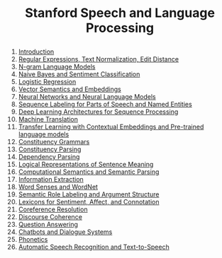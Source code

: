 # <p align="center">Stanford Speech and Language Processing</p>

<ol>
<li><a href="">Introduction</a>
<li><a href="https://web.stanford.edu/~jurafsky/slp3/slides/2_TextProc_Mar_25_2021.pdf">Regular Expressions, Text Normalization, Edit Distance </a>
<li><a href="https://web.stanford.edu/~jurafsky/slp3/slides/2_EditDistance_Jan_08_2020.pdf">N-gram Language Models</a>
<li><a href="https://web.stanford.edu/~jurafsky/slp3/slides/3_LM_Jan_08_2021.pdf">Naive Bayes and Sentiment Classification</a>
<li><a href="https://web.stanford.edu/~jurafsky/slp3/slides/5_LR_Apr_7_2021.pdf">Logistic Regression</a>
<li><a href="https://web.stanford.edu/~jurafsky/slp3/slides/6_Vector_Apr18_2021.pdf">Vector Semantics and Embeddings</a>
<li><a href="https://web.stanford.edu/~jurafsky/slp3/slides/7_NN_Apr_28_2021.pdf">Neural Networks and Neural Language Models</a>
<li><a href="https://web.stanford.edu/~jurafsky/slp3/slides/8_POSNER_intro_May_6_2021.pdf">Sequence Labeling for Parts of Speech and Named Entities</a>
<li><a href="https://web.stanford.edu/~jurafsky/slp3/9.pdf">Deep Learning Architectures for Sequence Processing</a>
<li><a href="https://web.stanford.edu/~jurafsky/slp3/10.pdf">Machine Translation</a>
<li><a href="https://web.stanford.edu/~jurafsky/slp3/11.pdf">Transfer Learning with Contextual Embeddings and Pre-trained language models</a>
 
<li><a href="https://web.stanford.edu/~jurafsky/slp3/12.pdf">Constituency Grammars</a>
<li><a href="https://web.stanford.edu/~jurafsky/slp3/13.pdf">Constituency Parsing</a>
<li><a href="https://web.stanford.edu/~jurafsky/slp3/14.pdf">Dependency Parsing </a>
 
<li><a href="https://web.stanford.edu/~jurafsky/slp3/15.pdf">Logical Representations of Sentence Meaning</a>
<li><a href=" ">Computational Semantics and Semantic Parsing</a>
<li><a href="https://web.stanford.edu/~jurafsky/slp3/17.pdf">Information Extraction</a>
<li><a href="https://web.stanford.edu/~jurafsky/slp3/18.pdf">Word Senses and WordNet	</a>
<li><a href="https://web.stanford.edu/~jurafsky/slp3/19.pdf">Semantic Role Labeling and Argument Structure</a>
<li><a href="https://web.stanford.edu/~jurafsky/slp3/20.pdf">Lexicons for Sentiment, Affect, and Connotation</a>
 
<li><a href="https://web.stanford.edu/~jurafsky/slp3/21.pdf">Coreference Resolution</a>
<li><a href="https://web.stanford.edu/~jurafsky/slp3/22.pdf">Discourse Coherence	</a>
 
<li><a href="https://web.stanford.edu/~jurafsky/slp3/23.pdf">Question Answering</a>
<li><a href="https://web.stanford.edu/~jurafsky/slp3/24.pdf">Chatbots and Dialogue Systems</a>
<li><a href="https://web.stanford.edu/~jurafsky/slp3/25.pdf">Phonetics	</a>
<li><a href="https://web.stanford.edu/~jurafsky/slp3/26.pdf">Automatic Speech Recognition and Text-to-Speech</a>
</ol>
